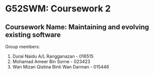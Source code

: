 # G52SWM: Coursework 2
## Coursework Name: Maintaining and evolving existing software

Group members:

1. Durai Naidu A/L Rangganazan - 016515
2. Mohamad Ameer Bin Sorne - 023423
3. Wan Mizan Qistina Binti Wan Darman - 015446
